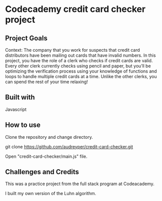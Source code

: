 # Codecademy credit card checker project

## Project Goals

Context: The company that you work for suspects that credit card distributors have been mailing out cards that have invalid numbers. In this project, you have the role of a clerk who checks if credit cards are valid. Every other clerk currently checks using pencil and paper, but you’ll be optimizing the verification process using your knowledge of functions and loops to handle multiple credit cards at a time. Unlike the other clerks, you can spend the rest of your time relaxing!

## Built with

Javascript

## How to use

Clone the repository and change directory.

git clone https://github.com/audreyper/credit-card-checker.git

Open "credit-card-checker/main.js" file.

## Challenges and Credits

This was a practice project from the full stack program at Codeacademy.

I built my own version of the Luhn algorithm.
